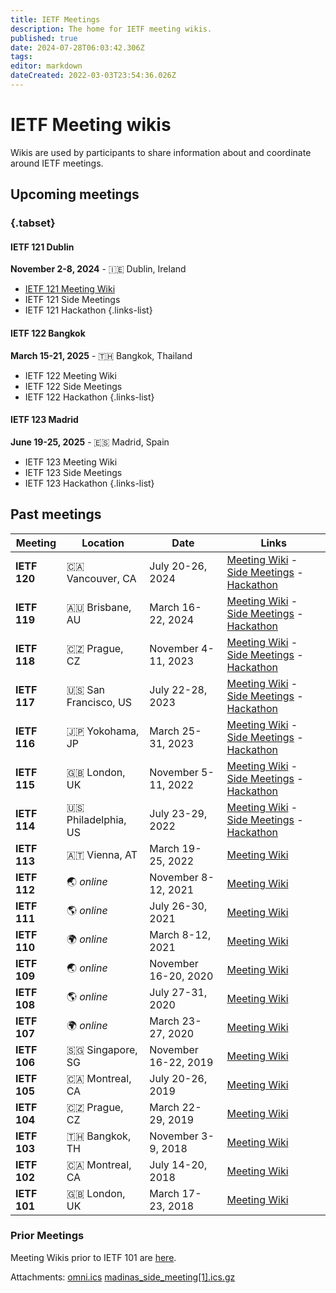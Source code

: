 ```yaml
---
title: IETF Meetings
description: The home for IETF meeting wikis.
published: true
date: 2024-07-28T06:03:42.306Z
tags: 
editor: markdown
dateCreated: 2022-03-03T23:54:36.026Z
---
```


# IETF Meeting wikis

Wikis are used by participants to share information about and coordinate around IETF meetings. 

## Upcoming meetings 

### {.tabset}

#### IETF 121 Dublin
**November 2-8, 2024** - :ireland: Dublin, Ireland
- [IETF 121 Meeting Wiki](/meeting/121)
- IETF 121 Side Meetings
- IETF 121 Hackathon
{.links-list}

#### IETF 122 Bangkok
**March 15-21, 2025** - :thailand: Bangkok, Thailand
- IETF 122 Meeting Wiki
- IETF 122 Side Meetings
- IETF 122 Hackathon
{.links-list}

#### IETF 123 Madrid
**June 19-25, 2025** - :es: Madrid, Spain
- IETF 123 Meeting Wiki
- IETF 123 Side Meetings
- IETF 123 Hackathon
{.links-list}

## Past meetings

| Meeting  | Location         | Date                | Links                                           |
|----------|------------------|---------------------|-------------------------------------------------|
| **IETF 120** | :canada: Vancouver, CA | July 20-26, 2024 | [Meeting Wiki](/meeting/120) - [Side Meetings](/meeting/120/sidemeetings) - [Hackathon](/meeting/120/hackathon) |
| **IETF 119** | :australia: Brisbane, AU | March 16-22, 2024 | [Meeting Wiki](/meeting/119) - [Side Meetings](/meeting/119/sidemeetings) - [Hackathon](/meeting/119/hackathon) |
**IETF 118** | :czech_republic: Prague, CZ | November 4-11, 2023 | [Meeting Wiki](/meeting/118) - [Side Meetings](/meeting/118/sidemeetings) - [Hackathon](/meeting/118/hackathon) |
| **IETF 117** | :us: San Francisco, US | July 22-28, 2023 | [Meeting Wiki](/meeting/117) - [Side Meetings](/meeting/117/sidemeetings) - [Hackathon](/meeting/117/hackathon) |
| **IETF 116** | :jp: Yokohama, JP | March 25-31, 2023 | [Meeting Wiki](/meeting/116) - [Side Meetings](/meeting/116/sidemeetings) - [Hackathon](/meeting/116/hackathon) |
| **IETF 115** | :uk: London, UK  | November 5-11, 2022 | [Meeting Wiki](/meeting/115) - [Side Meetings](/meeting/115/sidemeetings) - [Hackathon](/meeting/115/hackathon) |
| **IETF 114** | :us: Philadelphia, US | July 23-29, 2022 | [Meeting Wiki](/meeting/114) - [Side Meetings](/meeting/114/114sidemeetings) - [Hackathon](/meeting/114/114Hackathon) |
| **IETF 113** | :austria: Vienna, AT | March 19-25, 2022 | [Meeting Wiki](/meeting/113) |
| **IETF 112** | :earth_asia:	*online* | November 8-12, 2021 | [Meeting Wiki](/meeting/112) |
| **IETF 111** | :earth_americas:	*online* | July 26-30, 2021 | [Meeting Wiki](/meeting/111) |
| **IETF 110** | :earth_africa: *online* | March 8-12, 2021 | [Meeting Wiki](/meeting/110) |
| **IETF 109** | :earth_asia: *online* | November 16-20, 2020 | [Meeting Wiki](/meeting/109) |
| **IETF 108** | :earth_americas:	*online* | July 27-31, 2020 | [Meeting Wiki](/meeting/108) |
| **IETF 107** | :earth_africa: *online* | March 23-27, 2020 | [Meeting Wiki](/meeting/107) |
| **IETF 106** | :singapore: Singapore, SG | November 16-22, 2019 | [Meeting Wiki](/meeting/106) |
| **IETF 105** | :canada: Montreal, CA | July 20-26, 2019 | [Meeting Wiki](/meeting/105) |
| **IETF 104** | :czech_republic: Prague, CZ  | March 22-29, 2019 | [Meeting Wiki](/meeting/104) |
| **IETF 103** | :thailand: Bangkok, TH | November 3-9, 2018 | [Meeting Wiki](/meeting/103) |
| **IETF 102** | :canada: Montreal, CA  | July 14-20, 2018 | [Meeting Wiki](/meeting/102) |
| **IETF 101** | :uk: London, UK  | March 17-23, 2018 | [Meeting Wiki](/meeting/101) |

### Prior Meetings

Meeting Wikis prior to IETF 101 are [here](https://web.archive.org/web/20230913022211/https://www.ietf.org/registration/MeetingWiki/wiki/). 

Attachments:
[omni.ics](/omni.ics)
[madinas_side_meeting[1].ics.gz](/madinas_side_meeting[1].ics.gz)
